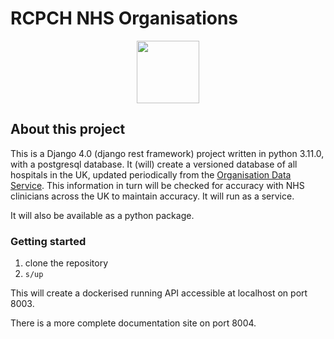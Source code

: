 # RCPCH NHS Organisations

<p align="center">
    <p align="center">
    <img align="center" src="/static/rcpch-logo.jpg" width='100px'/>
    </p>
</p>

## About this project

This is a Django 4.0 (django rest framework) project written in python 3.11.0, with a postgresql database. It (will) create a versioned database of all hospitals in the UK, updated periodically from the [Organisation Data Service](https://digital.nhs.uk/developer/api-catalogue/organisation-data-service-ord). This information in turn will be checked for accuracy with NHS clinicians across the UK to maintain accuracy. It will run as a service.

It will also be available as a python package.

### Getting started

1. clone the repository
2. ``` s/up ```

This will create a dockerised running API accessible at localhost on port 8003.

There is a more complete documentation site on port 8004.
